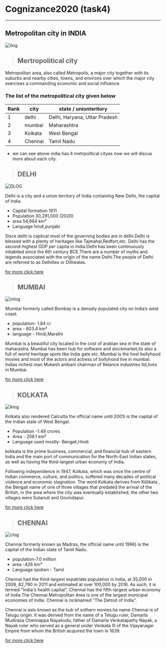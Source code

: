 # Cognizance2020 (task4) 
_____________________________________
## Metropolitan city in INDIA 
![ilog](https://freepikpsd.com/wp-content/uploads/2019/11/india-logo-png-Images-PNG-Transparent.png)
> ## Mertropolitical city

Metropolitan area, also called Metropolis, a major city together with its suburbs and nearby cities, towns, and environs over which the major city exercises a commanding economic and social influence.

### The list of the metropolitical city given below

| Rank  | city     | state / unionteritory|
|-------|----------|----------------------|
|1      |  delhi   | Delhi, Haryana, Uttar Pradesh|
|2      |  mumbai  |   Maharashtra        |
|3      |  Kolkata |   West Bengal        |
|4      |  Chennai |   Tamil Nadu         |

* we can see above india has 4 metrpolitical  cityes now we will discus more about each city.

> ## DELHI
![DLOG](https://freedesignfile.com/upload/2015/09/Delhi-city-background-vector.jpg)

 Delhi is a city and a union territory of India containing New Delhi, the capital of India.
 * Capital formation	  1911
 * Population             30,291,000  (2020)
 * area                   54,984 km²
 * Language                hindi,punjabi
  
  Sisce delhi is caplical most of  the governing bodies are in  delhi.Delhi is  blessed with a plenty of heritages like Tajmahal,Redfort,etc.
  Delhi has the second-highest GDP per capita in India.Delhi has been continuously inhabited since the 6th century BCE.There are a number of myths and legends associated with the origin of the name Delhi.The people of Delhi are referred to as Delhiites or Dilliwalas.
 
  [for more click here ](https://en.wikipedia.org/wiki/Delhi)


  > ## MUMBAI
  ![mlog](https://i.pinimg.com/originals/64/93/eb/6493ebcbfdb15ee5bb480ccd25cf7002.jpg)

  Mumbai formerly called Bombay is a densely populated city on India’s west coast.
* population- 1.84 cr
* area  -   603.4 km²
* language - Hindi,Marathi

Mumbai is a beautiful city located in the cost of arabian sea in the state of maharastra.
Mumbai has been hub for software and stockmarket,its also a full of world hwritage spots like India gate etc.
Mumbai is the host bollyhood movies and most of the actors and actress of bollyhood live in mumbai.
Indias richest man Mukesh ambani chairman of Relance industries ltd,lives in Mumbai.

[for more click here](https://en.wikipedia.org/wiki/Mumbai)


> ## KOLKATA
![klog](https://encrypted-tbn0.gstatic.com/images?q=tbn:ANd9GcS1gKOd9f3r19ukwcLa2yGJUEnHGpvtU7eAEQ&usqp=CAU)

Kolkata also rendered Calcutta  the official name until 2001) is the capital of the Indian state of West Bengal.

* Population  -1.49 crores
* Area         - 206.1 km²
* Language used mostly- Bengali,Hindi

kokkata  is the prime business, commercial, and financial hub of eastern India and the main port of communication for the North-East Indian states, as well as having the third-largest urban economy of India.

Following independence in 1947, Kolkata, which was once the centre of Indian commerce, culture, and politics, suffered many decades of political violence and economic stagnation.
The word Kolkata  derives from Kôlikata , the Bengali name of one of three villages that predated the arrival of the British, in the area where the city was eventually established; the other two villages were Sutanuti and Govindapur.

[for more click here](https://en.wikipedia.org/wiki/Kolkata)

> ## CHENNAI 
![clog](https://encrypted-tbn0.gstatic.com/images?q=tbn:ANd9GcTB3AFUL55aFm5k2fy0WA3BLPpCM7q5gEmFYQ&usqp=CAU)

Chennai formerly known as Madras, the official name until 1996) is the capital of the Indian state of Tamil Nadu.
* population-7.0 million  
* area -426 km²
* Language spoken - Tamil
 
 Chennai had the third-largest expatriate population in India, at 35,000 in 2009, 82,790 in 2011 and estimated at over 100,000 by 2016. As such, it is termed "India's health capital". Chennai has the fifth-largest urban economy of India.The Chennai Metropolitan Area is one of the largest municipal economies of India. Chennai is nicknamed "The Detroit of India".

   Chennai is aslo known as the hub of sothern movies.he name Chennai is of Telugu origin. It was derived from the name of a Telugu ruler, Damarla Mudirasa Chennappa Nayakudu, father of Damarla Venkatapathy Nayak, a Nayak ruler who served as a general under Venkata III of the Vijayanagar Empire from whom the British acquired the town in 1639.

   [for more click here](https://en.wikipedia.org/wiki/Chennai)
